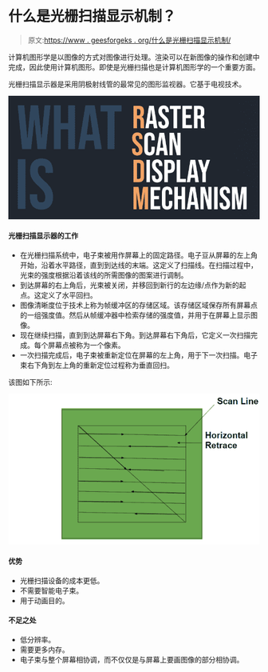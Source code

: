 # 什么是光栅扫描显示机制？

> 原文:[https://www . geesforgeks . org/什么是光栅扫描显示机制/](https://www.geeksforgeeks.org/what-is-raster-scan-display-mechanism/)

计算机图形学是以图像的方式对图像进行处理。渲染可以在新图像的操作和创建中完成，因此使用计算机图形。即使是光栅扫描也是计算机图形学的一个重要方面。

光栅扫描显示器是采用阴极射线管的最常见的图形监视器。它基于电视技术。

![What-is-Raster-Scan-Display-Mechanism](img/3866d1a13a94ea65994effeb5e276948.png)

#### 光栅扫描显示器的工作

*   在光栅扫描系统中，电子束被用作屏幕上的固定路径。电子豆从屏幕的左上角开始，沿着水平路径，直到到达线的末端。这定义了扫描线。在扫描过程中，光束的强度根据沿着该线的所需图像的图案进行调制。
*   到达屏幕的右上角后，光束被关闭，并移回到新行的左边缘/点作为新的起点。这定义了水平回扫。
*   图像清晰度位于技术上称为帧缓冲区的存储区域。该存储区域保存所有屏幕点的一组强度值。然后从帧缓冲器中检索存储的强度值，并用于在屏幕上显示图像。
*   现在继续扫描，直到到达屏幕右下角。到达屏幕右下角后，它定义一次扫描完成。每个屏幕点被称为一个像素。
*   一次扫描完成后，电子束被重新定位在屏幕的左上角，用于下一次扫描。电子束右下角到左上角的重新定位过程称为垂直回扫。

该图如下所示:

![Raster-Scan-Mechanism](img/11c8c039cc1483b043505c23a3b5f5bf.png)

#### 优势

*   光栅扫描设备的成本更低。
*   不需要智能电子束。
*   用于动画目的。

#### 不足之处

*   低分辨率。
*   需要更多内存。
*   电子束与整个屏幕相协调，而不仅仅是与屏幕上要画图像的部分相协调。